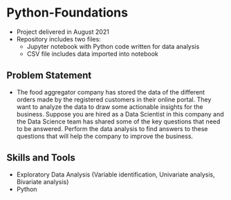 # Python-Foundations
- Project delivered in August 2021
- Repository includes two files:
  - Jupyter notebook with Python code written for data analysis
  - CSV file includes data imported into notebook
## Problem Statement
- The food aggregator company has stored the data of the different orders made by the registered customers in their online portal. They want to analyze the data to draw some actionable insights for the business. Suppose you are hired as a Data Scientist in this company and the Data Science team has shared some of the key questions that need to be answered. Perform the data analysis to find answers to these questions that will help the company to improve the business.
## Skills and Tools
- Exploratory Data Analysis (Variable identification, Univariate analysis, Bivariate analysis)
- Python
